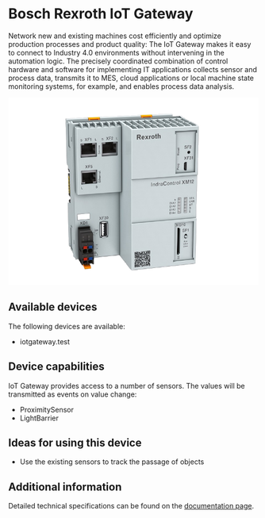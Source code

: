 # Bosch Rexroth IoT Gateway

Network new and existing machines cost efficiently and optimize production processes and product quality: The IoT Gateway makes it easy to connect to Industry 4.0 environments without intervening in the automation logic. The precisely coordinated combination of control hardware and software for implementing IT applications collects sensor and process data, transmits it to MES, cloud applications or local machine state monitoring systems, for example, and enables process data analysis.

![Bosch Rexroth IoT Gateway](images/IoT_Gateway.png "Bosch Rexroth IoT Gateway")

## Available devices

The following devices are available:

- iotgateway.test

## Device capabilities

IoT Gateway provides access to a number of sensors. The values will be transmitted as events on value change:
- ProximitySensor
- LightBarrier

## Ideas for using this device

- Use the existing sensors to track the passage of objects

## Additional information

Detailed technical specifications can be found on the [documentation page](https://brmv2.kittelberger.net/borexmvz2-internet/Category.jsp;jsessionid=59A5843B5623182423D7629EF1C83883.borex-tc?language=de-DE&publication=NET&ccat_id=80464&remindCcat=on).
